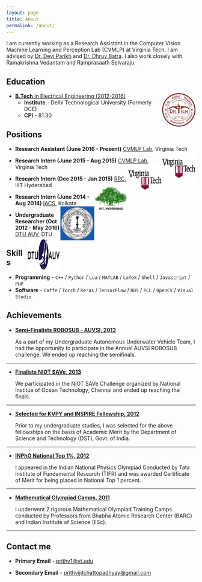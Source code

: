 ```yaml
---
layout: page
title: About
permalink: /about/
---
```


I am currently working as a Research Assistant in the Computer Vision Machine Learning and Perception Lab (CVMLP) at Virginia Tech. I am advised by [Dr. Devi Parikh](https://filebox.ece.vt.edu/~parikh) and [Dr. Dhruv Batra](https://filebox.ece.vt.edu/~dbatra). I also work closely with Ramakrishna Vedantam and Ramprasaath Selvaraju.

## Education

* [**B.Tech** in Electrical Engineering (2012-2016)](#) <img src="/images/dtu_logo.png" style="float:right;width:90px;height:90px;"> 
	* **Institute** -  Delhi Technological University (Formerly DCE) 
	* **CPI** - 81.30

## Positions

* **Research Assistant (June 2016 - Present)** [CVMLP Lab](https://filebox.ece.vt.edu/~parikh/CVL.html), Virginia Tech <img src="/images/vt_logo.jpg" style="float:right;width:90px;height:90px;">

* **Research Intern (June 2015 - Aug 2015)** [CVMLP Lab](https://filebox.ece.vt.edu/~parikh/CVL.html), Virginia Tech <img src="/images/vt_logo.jpg" style="float:right;width:90px;height:90px;">

* **Research Intern (Dec 2015 - Jan 2015)** [RRC](http://robotics.iiit.ac.in/), IIIT Hyderabad <img src="/images/iiit_logo.png" style="float:right;width:90px;height:90px;">

* **Research Intern (June 2014 - Aug 2014)** [IACS](http://www.iacs.res.in/), Kolkata <img src="/images/iacs_logo.jpg" style="float:right;width:90px;height:90px;">

* **Undergraduate Researcher (Oct 2012 - May 2016)** [DTU AUV](http://www.dtu.ac.in/Web/Community/projectteams.php), DTU <img src="/images/auv_logo.png" style="float:right;width:90px;height:90px;">


## Skills

* **Programming** - `C++` / `Python` / `Lua` / `MATLAB` / `LaTeX` / `Shell` / `Javascript` / `PHP` 
* **Software** - `Caffe` / `Torch` / `Keras` / `TensorFlow` / `ROS` / `PCL` / `OpenCV` / `Visual Studio`
    
    
## Achievements


* [**Semi-Finalists ROBOSUB - AUVSI, 2013**](#) 
   
   As a part of my Undergraduate Autonomous Underwater Vehicle Team, I had the opportunity to participate in the Annual AUVSI ROBOSUB challenge. We ended up reaching the semifinals.  

***

* [**Finalists NIOT SAVe, 2013**](#) 

    We participated in the NIOT SAVe Challenge organized by National Institue of Ocean Technology, Chennai and ended up reaching the finals.

***

* [**Selected for KVPY and INSPIRE Fellowship, 2012**](#) 

   Prior to my undergraduate studies, I was selected for the above fellowships on the basis of Academic Merit by the Department of Science and Technology (DST), Govt. of India.

***

* [**INPhO National Top 1%, 2012**](#)

	I appeared in the Indian National Physics Olympiad Conducted by Tata Institute of Fundamental Research (TIFR) and was awarded Certificate of Merit for being placed in National Top 1 percent.

***

* [**Mathematical Olympiad Camps, 2011**](#)

	I underwent 2 rigorous Mathematical Olympiad Training Camps conducted by Professors from Bhabha Atomic Research Center (BARC) and Indian Institute of Science (IISc).

***

## Contact me


* **Primary Email** - [prithv1@vt.edu](mailto:prithv1@vt.edu)

* **Secondary  Email** - [prithvijitchattopadhyay@gmail.com](mailto:prithvijitchattopadhyay@gmail.com)


